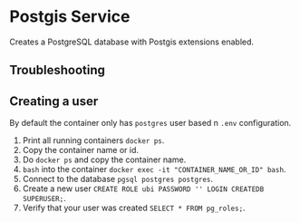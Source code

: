 # Postgis Service

Creates a PostgreSQL database with Postgis extensions enabled.

## Troubleshooting

## Creating a user

By default the container only has `postgres` user based n `.env` configuration.

1. Print all running containers `docker ps`.
2. Copy the container name or id.
3. Do `docker ps` and copy the container name.
4. `bash` into the container `docker exec -it "CONTAINER_NAME_OR_ID" bash`.
5. Connect to the database `pgsql postgres postgres`.
6. Create a new user `CREATE ROLE ubi PASSWORD '' LOGIN CREATEDB SUPERUSER;`.
7. Verify that your user was created `SELECT * FROM pg_roles;`.
